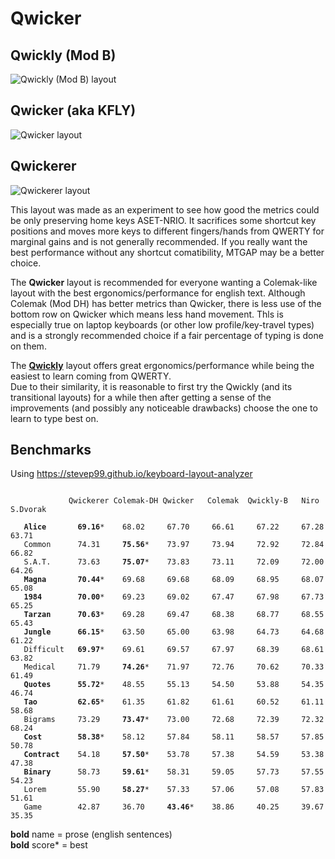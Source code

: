 # Qwicker

## Qwickly (Mod B)
![Qwickly (Mod B) layout](https://github.com/qwickly-org/Qwicker/blob/master/Qwickly-Mod-B.png)

## Qwicker (aka KFLY)
![Qwicker layout](https://github.com/qwickly-org/Qwicker/blob/master/Qwicker.png)

## Qwickerer
![Qwickerer layout](https://github.com/qwickly-org/Qwicker/blob/master/Qwickerer.png)

This layout was made as an experiment to see how good the metrics could be only preserving home keys ASET-NRIO. It sacrifices some shortcut key positions and moves more keys to different fingers/hands from QWERTY for marginal gains and is not generally recommended. If you really want the best performance without any shortcut comatibility, MTGAP may be a better choice.

The **Qwicker** layout is recommended for everyone wanting a Colemak-like layout with the best ergonomics/performance for english text. Although Colemak (Mod DH) has better metrics than Qwicker, there is less use of the bottom row on Qwicker which means less hand movement. Thls is especially true on laptop keyboards (or other low profile/key-travel types) and is a strongly recommended choice if a fair percentage of typing is done on them.

The **[Qwickly](https://github.com/qwickly-org/Qwickly)** layout offers great ergonomics/performance while being the easiest to learn coming from QWERTY.<br/>
Due to their similarity, it is reasonable to first try the Qwickly (and its transitional layouts) for a while then after getting a sense of the improvements (and possibly any noticeable drawbacks) choose the one to learn to type best on.

## Benchmarks

Using https://stevep99.github.io/keyboard-layout-analyzer

<pre><code>
             Qwickerer Colemak-DH Qwicker   Colemak  Qwickly-B   Niro    S.Dvorak

   <b>Alice</b>       <b>69.16</b>*    68.02     67.70     66.61     67.22     67.28     63.71
   Common      74.31     <b>75.56</b>*    73.97     73.94     72.92     72.84     66.82
   S.A.T.      73.63     <b>75.07</b>*    73.83     73.11     72.09     72.00     64.26
   <b>Magna</b>       <b>70.44</b>*    69.68     69.68     68.09     68.95     68.07     65.08
   <b>1984</b>        <b>70.00</b>*    69.23     69.02     67.47     67.98     67.73     65.25
   <b>Tarzan</b>      <b>70.63</b>*    69.28     69.47     68.38     68.77     68.55     65.43
   <b>Jungle</b>      <b>66.15</b>*    63.50     65.00     63.98     64.73     64.68     61.22
   Difficult   <b>69.97</b>*    69.61     69.57     67.97     68.39     68.61     63.82
   Medical     71.79     <b>74.26</b>*    71.97     72.76     70.62     70.33     61.49
   <b>Quotes</b>      <b>55.72</b>*    48.55     55.13     54.50     53.88     54.35     46.74
   <b>Tao</b>         <b>62.65</b>*    61.35     61.82     61.61     60.52     61.11     58.68
   Bigrams     73.29     <b>73.47</b>*    73.00     72.68     72.39     72.32     68.24
   <b>Cost</b>        <b>58.38</b>*    58.12     57.84     58.11     58.57     57.85     50.78
   <b>Contract</b>    54.18     <b>57.50</b>*    53.78     57.38     54.59     53.38     47.38
   <b>Binary</b>      58.73     <b>59.61</b>*    58.31     59.05     57.73     57.55     54.23
   Lorem       55.90     <b>58.27</b>*    57.33     57.06     57.08     57.83     51.61
   Game        42.87     36.70     <b>43.46</b>*    38.86     40.25     39.67     35.35
</code></pre>
**bold** name = prose (english sentences)<br/>
**bold** score* = best
